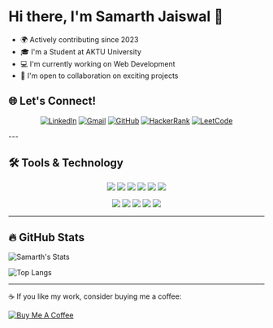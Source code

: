 # Hi there, I'm Samarth Jaiswal 👋

- 🌍 Actively contributing since 2023
- 🎓 I'm a Student at AKTU University
- 💻 I'm currently working on Web Development 
- 🤝 I'm open to collaboration on exciting projects

## 🌐 Let's Connect!

<div align="center">

[![LinkedIn](https://img.shields.io/badge/LinkedIn-0077B5?style=for-the-badge&logo=linkedin&logoColor=white)](https://www.linkedin.com/in/samarth-jaiswal-72b67b313)
[![Gmail](https://img.shields.io/badge/Gmail-D14836?style=for-the-badge&logo=gmail&logoColor=white)](mailto:samjaiswal51@gmail.com)
[![GitHub](https://img.shields.io/badge/GitHub-100000?style=for-the-badge&logo=github&logoColor=white)](https://github.com/samjaiswal51)
[![HackerRank](https://img.shields.io/badge/HackerRank-2EC866?style=for-the-badge&logo=HackerRank&logoColor=white)](https://www.hackerrank.com/samjaiswal51)
[![LeetCode](https://img.shields.io/badge/LeetCode-FFA116?style=for-the-badge&logo=LeetCode&logoColor=black)](https://leetcode.com/samarth_jaiswal)


</div>
---

## 🛠️ Tools & Technology

<p align="center">
  <img src="https://img.shields.io/badge/HTML5-E34F26?style=for-the-badge&logo=html5&logoColor=white"/>
  <img src="https://img.shields.io/badge/CSS3-1572B6?style=for-the-badge&logo=css3&logoColor=white"/>
  <img src="https://img.shields.io/badge/JavaScript-F7DF1E?style=for-the-badge&logo=javascript&logoColor=black"/>
  <img src="https://img.shields.io/badge/React-20232A?style=for-the-badge&logo=react&logoColor=61DAFB"/>
  <img src="https://img.shields.io/badge/Bootstrap-563D7C?style=for-the-badge&logo=bootstrap&logoColor=white"/>
  <img src="https://img.shields.io/badge/Tailwind_CSS-38B2AC?style=for-the-badge&logo=tailwind-css&logoColor=white"/>
</p>

<p align="center">
  <img src="https://img.shields.io/badge/C-00599C?style=for-the-badge&logo=c&logoColor=white"/>
  <img src="https://img.shields.io/badge/Java-007396?style=for-the-badge&logo=java&logoColor=white"/>
  <img src="https://img.shields.io/badge/MySQL-4479A1?style=for-the-badge&logo=mysql&logoColor=white"/>
  <img src="https://img.shields.io/badge/Node.js-339933?style=for-the-badge&logo=nodedotjs&logoColor=white"/>
  <img src="https://img.shields.io/badge/Express.js-000000?style=for-the-badge&logo=express&logoColor=white"/>
</p>


---

## 🔥 GitHub Stats
![Samarth's Stats](https://github-readme-stats.vercel.app/api?username=samjaiswal51&show_icons=true&theme=radical)


![Top Langs](https://github-readme-stats.vercel.app/api/top-langs/?username=samjaiswal51&layout=compact&theme=radical&v=1)




---

☕ If you like my work, consider buying me a coffee:

[![Buy Me A Coffee](https://img.shields.io/badge/-Buy%20me%20a%20coffee-yellow?style=flat-square&logo=buy-me-a-coffee)](https://www.buymeacoffee.com/YOURID)
